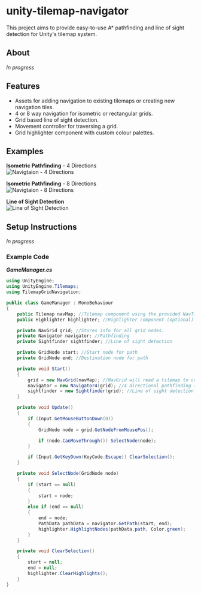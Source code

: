 # unity-tilemap-navigator
This project aims to provide easy-to-use A* pathfinding and line of sight detection for Unity's tilemap system.

## About
*In progress*

## Features
- Assets for adding navigation to existing tilemaps or creating new navigation tiles.
- 4 or 8 way navigation for isometric or rectangular grids.
- Grid based line of sight detection.
- Movement controller for traversing a grid.
- Grid highlighter component with custom colour palettes.

## Examples
**Isometric Pathfinding** - 4 Directions  
![Navigtaion - 4 Directions](https://media.giphy.com/media/PFLUaA6AO8JsQeoKsP/giphy.gif)

**Isometric Pathfinding** - 8 Directions  
![Navigtaion - 8 Directions](https://media.giphy.com/media/pXUqyqCmZXGybc36pQ/giphy.gif)

**Line of Sight Detection**  
![Line of Sight Detection](https://media.giphy.com/media/di41XOdbfdq9uvkzj3/giphy.gif)

## Setup Instructions
*In progress*

### Example Code
***GameManager.cs***  
```cs
using UnityEngine;
using UnityEngine.Tilemaps;
using TilemapGridNavigation;

public class GameManager : MonoBehaviour
{
    public Tilemap navMap; //Tilemap component using the provided NavTileAssets
    public Highlighter highlighter; //Highlighter component (optional)

    private NavGrid grid; //Stores info for all grid nodes.
    private Navigator navigator; //Pathfinding
    private Sightfinder sightfinder; //Line of sight detection

    private GridNode start; //Start node for path
    private GridNode end; //Destination node for path

    private void Start()
    {
        grid = new NavGrid(navMap); //NavGrid will read a tilemap to create pathfinding nodes
        navigator = new Navigator4(grid); //4 directional pathfinding (use Navigator8 for 8 directions)
        sightfinder = new Sightfinder(grid); //Line of sight detection
    }

    private void Update()
    {
        if (Input.GetMouseButtonDown(0))
        {
            GridNode node = grid.GetNodeFromMousePos();

            if (node.CanMoveThrough()) SelectNode(node);
        }

        if (Input.GetKeyDown(KeyCode.Escape)) ClearSelection();
    }

    private void SelectNode(GridNode node)
    {
        if (start == null)
        {
            start = node;
        }
        else if (end == null)
        {
            end = node;
            PathData pathData = navigator.GetPath(start, end);
            highlighter.HighlightNodes(pathData.path, Color.green);
        }
    }

    private void ClearSelection()
    {
        start = null;
        end = null;
        highlighter.ClearHighlights();
    }
}
```